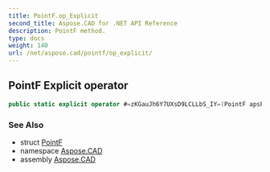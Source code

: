 ```yaml
---
title: PointF.op_Explicit
second_title: Aspose.CAD for .NET API Reference
description: PointF method. 
type: docs
weight: 140
url: /net/aspose.cad/pointf/op_explicit/
---
```

## PointF Explicit operator

```csharp
public static explicit operator #=zKGauJh6Y7UXsD9LCLLbS_IY=(PointF apsPnt)
```

### See Also

* struct [PointF](../)
* namespace [Aspose.CAD](../../../aspose.cad/)
* assembly [Aspose.CAD](../../../)


